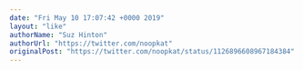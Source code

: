 ```yaml
---
date: "Fri May 10 17:07:42 +0000 2019"
layout: "like"
authorName: "Suz Hinton"
authorUrl: "https://twitter.com/noopkat"
originalPost: "https://twitter.com/noopkat/status/1126896608967184384"
---
```

